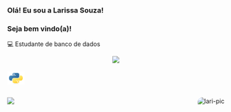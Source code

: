 ### Olá! Eu sou a Larissa Souza!
### Seja bem vindo(a)! 

💻 Estudante de banco de dados

<div align="center">
  <a href="https://github.com/larissasouz">
  <img height="180em" src="https://github-readme-stats.vercel.app/api?username=larissasouz&show_icons=true&theme=dracula&include_all_commits=true&count_private=true"/>
</div>
<div style="display: inline_block"><br>
  <img align="center" alt="lari-Python" height="30" width="40" src="https://raw.githubusercontent.com/devicons/devicon/master/icons/python/python-original.svg">
</div>

##

<div> 
  <a href="https://www.linkedin.com/in/larissatsouza/" target="_blank"><img src="https://img.shields.io/badge/-LinkedIn-%230077B5?style=for-the-badge&logo=linkedin&logoColor=white" target="_blank"></a> 
 <img align="right" alt="lari-pic" height="150" style="border-radius:10px;" src="https://cdn.discordapp.com/attachments/799446572718227457/1010275382412451991/lari.gif">
</div>

